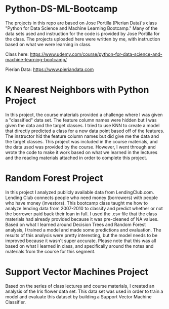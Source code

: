 # Python-DS-ML-Bootcamp
The projects in this repo are based on Jose Portilla (Pierian Data)'s class "Python for Data Science and Machine Learning Bootcamp." Many of the data sets used and instruction for the code is provided by Jose Portilla for the class. The projects uploaded here were written by me, with instruction based on what we were learning in class.

Class here: https://www.udemy.com/course/python-for-data-science-and-machine-learning-bootcamp/ 

Pierian Data: https://www.pieriandata.com

# K Nearest Neighbors with Python Project
In this project, the course materials provided a challenge where I was given a "classified" data set. The feature column names were hidden but I was given the data and the target classes. I tried to use KNN to create a model that directly predicted a class for a new data point based off of the features. The instructor hid the feature column names but did give me the data and the target classes. This project was included in the course materials, and the data used was provided by the course. However, I went through and wrote the code to make it work based on what we learned in the lectures and the reading materials attached in order to complete this project.

# Random Forest Project
In this project I analyzed publicly available data from LendingClub.com. Lending Club connects people who need money (borrowers) with people who have money (investors). This bootcamp class taught me how to analyze lending data from 2007-2010 to classify and predict whether or not the borrower paid back their loan in full. I used the .csv file that the class materials had already provided because it was pre-cleaned of NA values. Based on what I learned around Decision Trees and Random Forest analysis, I trained a model and made some predictions and evaluation. The results of this analysis were pretty interesting, but the model needs to be improved because it wasn't super accurate. Please note that this was all based on what I learned in class, and specifically around the notes and materials from the course for this segment.

# Support Vector Machines Project
Based on the series of class lectures and course materials, I created an analysis of the Iris flower data set. This data set was used in order to train a model and evaluate this dataset by building a Support Vector Machine Classifier. 

